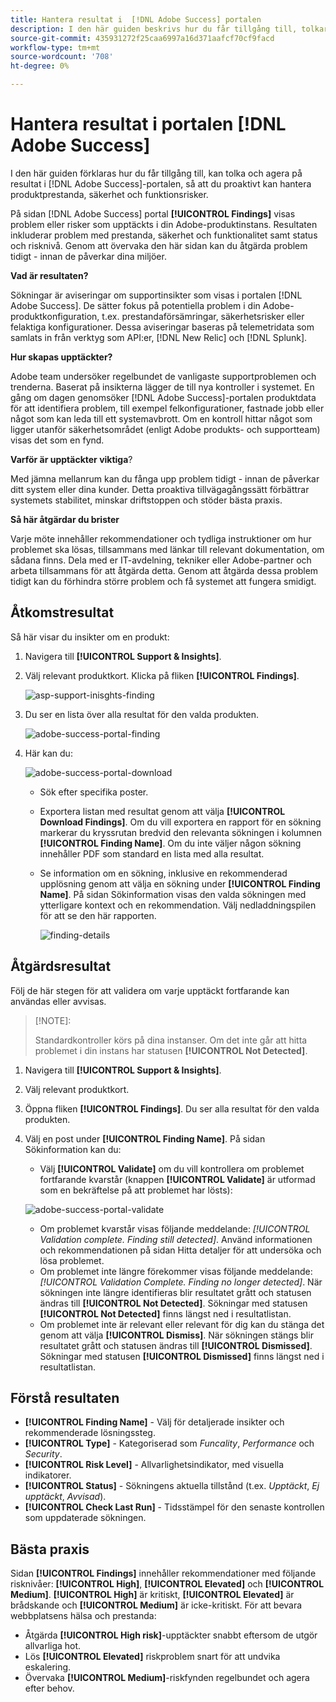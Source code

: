 ```yaml
---
title: Hantera resultat i  [!DNL Adobe Success] portalen
description: I den här guiden beskrivs hur du får tillgång till, tolkar och agerar utifrån resultaten i  [!DNL Adobe Success] portalen, så att du proaktivt kan hantera produktprestanda, säkerhet och funktionsrisker.
source-git-commit: 435931272f25caa6997a16d371aafcf70cf9facd
workflow-type: tm+mt
source-wordcount: '708'
ht-degree: 0%

---
```


# Hantera resultat i portalen [!DNL Adobe Success]

I den här guiden förklaras hur du får tillgång till, kan tolka och agera på resultat i [!DNL Adobe Success]-portalen, så att du proaktivt kan hantera produktprestanda, säkerhet och funktionsrisker.

På sidan [!DNL Adobe Success] portal **[!UICONTROL Findings]** visas problem eller risker som upptäckts i din Adobe-produktinstans. Resultaten inkluderar problem med prestanda, säkerhet och funktionalitet samt status och risknivå. Genom att övervaka den här sidan kan du åtgärda problem tidigt - innan de påverkar dina miljöer.

**Vad är resultaten?**

Sökningar är aviseringar om supportinsikter som visas i portalen [!DNL Adobe Success]. De sätter fokus på potentiella problem i din Adobe-produktkonfiguration, t.ex. prestandaförsämringar, säkerhetsrisker eller felaktiga konfigurationer. Dessa aviseringar baseras på telemetridata som samlats in från verktyg som API:er, [!DNL New Relic] och [!DNL Splunk].

**Hur skapas upptäckter?**

Adobe team undersöker regelbundet de vanligaste supportproblemen och trenderna. Baserat på insikterna lägger de till nya kontroller i systemet. En gång om dagen genomsöker [!DNL Adobe Success]-portalen produktdata för att identifiera problem, till exempel felkonfigurationer, fastnade jobb eller något som kan leda till ett systemavbrott. Om en kontroll hittar något som ligger utanför säkerhetsområdet (enligt Adobe produkts- och supportteam) visas det som en fynd.

**Varför är upptäckter viktiga**?

Med jämna mellanrum kan du fånga upp problem tidigt - innan de påverkar ditt system eller dina kunder. Detta proaktiva tillvägagångssätt förbättrar systemets stabilitet, minskar driftstoppen och stöder bästa praxis.

**Så här åtgärdar du brister**

Varje möte innehåller rekommendationer och tydliga instruktioner om hur problemet ska lösas, tillsammans med länkar till relevant dokumentation, om sådana finns. Dela med er IT-avdelning, tekniker eller Adobe-partner och arbeta tillsammans för att åtgärda detta. Genom att åtgärda dessa problem tidigt kan du förhindra större problem och få systemet att fungera smidigt.


## Åtkomstresultat

Så här visar du insikter om en produkt:

1. Navigera till **[!UICONTROL Support & Insights]**.
1. Välj relevant produktkort. Klicka på fliken **[!UICONTROL Findings]**.  

   ![asp-support-inisghts-finding](../../assets/asp-support-inisghts-findings.png)


1. Du ser en lista över alla resultat för den valda produkten.

   ![adobe-success-portal-finding](../../assets/adobe-success-portal-findings.png)

1. Här kan du:

   ![adobe-success-portal-download](../../assets/adobe-success-portal-download.png)

   * Sök efter specifika poster.
   * Exportera listan med resultat genom att välja **[!UICONTROL Download Findings]**. Om du vill exportera en rapport för en sökning markerar du kryssrutan bredvid den relevanta sökningen i kolumnen **[!UICONTROL Finding Name]**. Om du inte väljer någon sökning innehåller PDF som standard en lista med alla resultat.
   * Se information om en sökning, inklusive en rekommenderad upplösning genom att välja en sökning under **[!UICONTROL Finding Name]**. På sidan Sökinformation visas den valda sökningen med ytterligare kontext och en rekommendation. Välj nedladdningspilen för att se den här rapporten.


     ![finding-details](../../assets/findings-details.png)


## Åtgärdsresultat

Följ de här stegen för att validera om varje upptäckt fortfarande kan användas eller avvisas.

>[!NOTE]:
>
>Standardkontroller körs på dina instanser. Om det inte går att hitta problemet i din instans har statusen **[!UICONTROL Not Detected]**.

1. Navigera till **[!UICONTROL Support & Insights]**.
1. Välj relevant produktkort.
1. Öppna fliken **[!UICONTROL Findings]**. Du ser alla resultat för den valda produkten.
1. Välj en post under **[!UICONTROL Finding Name]**. På sidan Sökinformation kan du:
   * Välj **[!UICONTROL Validate]** om du vill kontrollera om problemet fortfarande kvarstår (knappen **[!UICONTROL Validate]** är utformad som en bekräftelse på att problemet har lösts):

   ![adobe-success-portal-validate](../../assets/adobe-success-portal-validate.png)


   * Om problemet kvarstår visas följande meddelande: *[!UICONTROL Validation complete. Finding still detected]*. Använd informationen och rekommendationen på sidan Hitta detaljer för att undersöka och lösa problemet.
   * Om problemet inte längre förekommer visas följande meddelande: *[!UICONTROL Validation Complete. Finding no longer detected]*. När sökningen inte längre identifieras blir resultatet grått och statusen ändras till **[!UICONTROL Not Detected]**. Sökningar med statusen **[!UICONTROL Not Detected]** finns längst ned i resultatlistan.
   * Om problemet inte är relevant eller relevant för dig kan du stänga det genom att välja **[!UICONTROL Dismiss]**. När sökningen stängs blir resultatet grått och statusen ändras till **[!UICONTROL Dismissed]**.  Sökningar med statusen **[!UICONTROL Dismissed]** finns längst ned i resultatlistan.

## Förstå resultaten

* **[!UICONTROL Finding Name]** - Välj för detaljerade insikter och rekommenderade lösningssteg.
* **[!UICONTROL Type]** - Kategoriserad som *Funcality*, *Performance* och *Security*.
* **[!UICONTROL Risk Level]** - Allvarlighetsindikator, med visuella indikatorer.
* **[!UICONTROL Status]** - Sökningens aktuella tillstånd (t.ex. *Upptäckt*, *Ej upptäckt*, *Avvisad*).
* **[!UICONTROL Check Last Run]** - Tidsstämpel för den senaste kontrollen som uppdaterade sökningen.


## Bästa praxis

Sidan **[!UICONTROL Findings]** innehåller rekommendationer med följande risknivåer: **[!UICONTROL High]**, **[!UICONTROL Elevated]** och **[!UICONTROL Medium]**. **[!UICONTROL High]** är kritiskt, **[!UICONTROL Elevated]** är brådskande och **[!UICONTROL Medium]** är icke-kritiskt. För att bevara webbplatsens hälsa och prestanda:

* Åtgärda **[!UICONTROL High risk]**-upptäckter snabbt eftersom de utgör allvarliga hot.
* Lös **[!UICONTROL Elevated]** riskproblem snart för att undvika eskalering.
* Övervaka **[!UICONTROL Medium]**-riskfynden regelbundet och agera efter behov.




